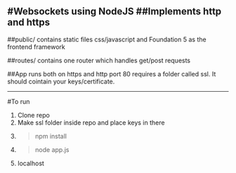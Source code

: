 #Websockets using NodeJS
##Implements http and https
----------------------------

##public/
contains static files css/javascript and Foundation 5 as the frontend framework

##routes/
contains one router which handles get/post requests

##App runs both on https and http port 80
requires a folder called ssl. It should cointain your keys/certificate.

-----------------------------

#To run
1. Clone repo
2. Make ssl folder inside repo and place keys in there
3. > npm install
4. > node app.js
5. localhost 
